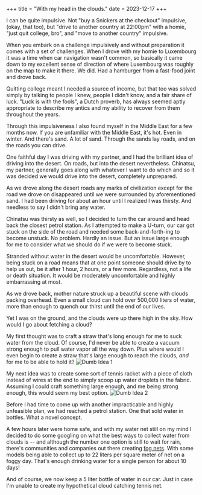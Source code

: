 +++
title = "With my head in the clouds."
date = 2023-12-17
+++



I can be quite impulsive. Not "buy a Snickers at the checkout" impulsive, (okay, that too),
but "drive to another country at 22:00pm" with a homie, "just quit college, bro", and "move to another country"
impulsive.

When you embark on a challenge impulsively and without preparation it comes with a set of challenges.
When I drove with my homie to Luxembourg it was a time when car navigation
wasn't common, so basically it came down to my excellent sense of direction of where Luxembourg was roughly on the map
to make it there. We did. Had a hamburger from a fast-food joint and drove back.

Quitting college meant I needed a source of income, but that too was solved simply by talking to people I knew,
people I didn't know, and a fair share of luck. "Luck is with the fools",
a Dutch proverb, has always seemed aptly appropriate to describe my antics and my ability to
recover from them throughout the years.

Through this impulsiveness I also found myself in the Middle East for a few months now.
If you are unfamiliar with the Middle East, it's hot. Even in winter. And there's sand. A lot of sand.
Through the sands lay roads, and on the roads you can drive.

One faithful day I was driving with my partner, and I had the brilliant idea of driving into the desert.
On roads, but into the desert nevertheless. Chinatsu, my partner, generally goes along with whatever I want to
do which and so it was decided we would drive into the desert, completely unprepared.

As we drove along the desert roads any marks of civilization except for the road we drove on disappeared
until we were surrounded by aforementioned sand.
I had been driving for about an hour until I realized I was thirsty.
And needless to say I didn't bring any water.

Chinatsu was thirsty as well, so I decided to turn the car around and head back the closest petrol station.
As I attempted to make a U-turn, our car got stuck on the side of the road and needed some back-and-forth-ing
to become unstuck. No problem. Hardly an issue. But an issue large enough for me to consider what we should do
if we were to become stuck.

Stranded without water in the desert would be uncomfortable. However, being stuck on a road means that at one point
someone should drive by to help us out, be it after 1 hour, 2 hours, or a few more.
Regardless, not a life or death situation. It would be moderately uncomfortable and highly embarrassing at most.

As we drove back, mother nature struck up a beautiful scene with clouds packing overhead. Even a small cloud can
hold over 500,000 liters of water, more than enough to quench our thirst until the end of our lives.

Yet I was on the ground, and the clouds were up there high in the sky. How would I go about fetching a cloud?

My first thought was to craft a straw that's long enough for me to suck water from the cloud. Of course, I'd never
be able to create a vacuum strong enough to pull water vapor all the way down. Plus where would I even begin to
create a straw that's large enough to reach the clouds, *and* for me to be able to hold it?
![Dumb Idea 1](/assets/images/dumb-idea-1.jpg)

My next idea was to create some sort of tennis racket with a piece of cloth instead of wires at the end to simply
scoop up water droplets in the fabric. Assuming I could craft something large enough, and me being strong enough,
this would seem my best option.
![Dumb Idea 2](/assets/images/dumb-idea-2.jpg)

Before I had time to come up with another impracticable and highly unfeasible plan, we had reached a petrol station.
One that sold water in bottles. What a novel concept.

A few hours later were home safe, and with my water net still on my mind I decided to do some googling on what the
best ways to collect water from clouds is -- and although the number one option is still to wait for rain, there's
communities and companies out there creating [fog nets](https://www.aqualonis.com). With some models being able to
collect up to 22 liters per square meter of net on a foggy day.
That's enough drinking water for a single person for about 10 days!

And of course, we now keep a 5 liter bottle of water in our car. Just in case I'm unable to create my hypothetical
cloud catching tennis net.